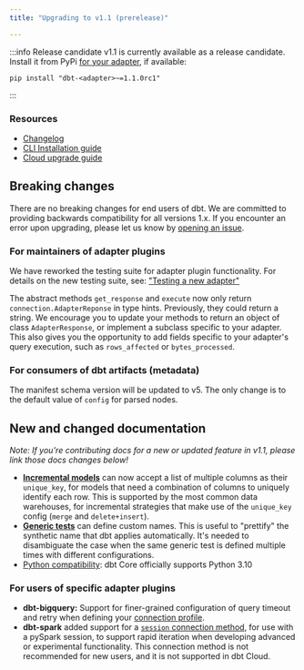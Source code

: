 ```yaml
---
title: "Upgrading to v1.1 (prerelease)"

---
```


:::info Release candidate
v1.1 is currently available as a release candidate. Install it from PyPi [for your adapter](available-adapters), if available:
```
pip install "dbt-<adapter>~=1.1.0rc1"
```
:::

### Resources

- [Changelog](https://github.com/dbt-labs/dbt-core/blob/HEAD/CHANGELOG.md)
- [CLI Installation guide](/dbt-cli/install/overview)
- [Cloud upgrade guide](/docs/dbt-cloud/cloud-configuring-dbt-cloud/cloud-choosing-a-dbt-version)

## Breaking changes

There are no breaking changes for end users of dbt. We are committed to providing backwards compatibility for all versions 1.x. If you encounter an error upon upgrading, please let us know by [opening an issue](https://github.com/dbt-labs/dbt-core/issues/new).

### For maintainers of adapter plugins

We have reworked the testing suite for adapter plugin functionality. For details on the new testing suite, see: ["Testing a new adapter"](testing-a-new-adapter)

The abstract methods `get_response` and `execute` now only return `connection.AdapterReponse` in type hints. Previously, they could return a string. We encourage you to update your methods to return an object of class `AdapterResponse`, or implement a subclass specific to your adapter. This also gives you the opportunity to add fields specific to your adapter's query execution, such as `rows_affected` or `bytes_processed`.

### For consumers of dbt artifacts (metadata)

The manifest schema version will be updated to v5. The only change is to the default value of `config` for parsed nodes.

## New and changed documentation

_Note: If you're contributing docs for a new or updated feature in v1.1, please link those docs changes below!_

- [**Incremental models**](configuring-incremental-models) can now accept a list of multiple columns as their `unique_key`, for models that need a combination of columns to uniquely identify each row. This is supported by the most common data warehouses, for incremental strategies that make use of the `unique_key` config (`merge` and `delete+insert`).
- [**Generic tests**](resource-properties/tests) can define custom names. This is useful to "prettify" the synthetic name that dbt applies automatically. It's needed to disambiguate the case when the same generic test is defined multiple times with different configurations.
- [Python compatibility](install-python-compatibility): dbt Core officially supports Python 3.10

### For users of specific adapter plugins

- **dbt-bigquery:** Support for finer-grained configuration of query timeout and retry when defining your [connection profile](bigquery-profile).
- **dbt-spark** added support for a [`session` connection method](spark-profile#session), for use with a pySpark session, to support rapid iteration when developing advanced or experimental functionality. This connection method is not recommended for new users, and it is not supported in dbt Cloud.
